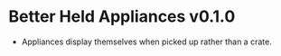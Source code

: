 ﻿# Better Held Appliances v0.1.0

- Appliances display themselves when picked up rather than a crate.